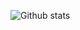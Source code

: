![Github stats](https://github-readme-stats.vercel.app/api?username=osp54&theme=highcontrast&show_icons=true&count_private=true)
